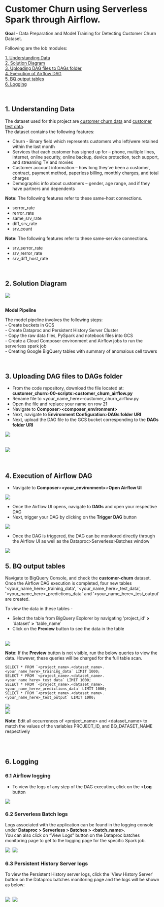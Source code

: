 # Customer Churn using Serverless Spark through Airflow.

**Goal** - Data Preparation and Model Training for Detecting Customer Churn Dataset.

Following are the lob modules:

[1. Understanding Data](instructions/06c_customer_churn_airflow_execution.md#1-understanding-data)<br>
[2. Solution Diagram](instructions/06c_customer_churn_airflow_execution.md#2-solution-diagram)<br>
[3. Uploading DAG files to DAGs folder](instructions/06c_customer_churn_airflow_execution.md#3-uploading-dag-files-to-dags-folder)<br>
[4. Execution of Airflow DAG](instructions/06c_customer_churn_airflow_execution.md#4-execution-of-airflow-dag)<br>
[5. BQ output tables](instructions/06c_customer_churn_airflow_execution.md#5-bq-output-tables)<br>
[6. Logging](instructions/06c_customer_churn_airflow_execution.md#6-logging)<br>

<br>

## 1. Understanding Data

The dataset used for this project are [customer churn data](01-datasets/customer_churn_train_data.csv) and [customer test data](01-datasets/customer_churn_test_data.csv). <br>
 The dataset contains the following features:

- Churn - Binary field which represents customers who left/were retained within the last month
- Services that each customer has signed up for – phone, multiple lines, internet, online security, online backup, device protection, tech support, and streaming TV and movies
- Customer account information – how long they’ve been a customer, contract, payment method, paperless billing, monthly charges, and total charges
- Demographic info about customers – gender, age range, and if they have partners and dependents

**Note:** The following features refer to these same-host connections.



- serror_rate
- rerror_rate
- same_srv_rate
- diff_srv_rate
- srv_count



**Note:** The following features refer to these same-service connections.
- srv_serror_rate
- srv_rerror_rate
- srv_diff_host_rate
<br>

## 2. Solution Diagram

<kbd>
<img src=images/Flow_of_Resources.jpeg />
</kbd>

<br>
<br>

**Model Pipeline**

The model pipeline involves the following steps: <br>
	- Create buckets in GCS <br>
	- Create Dataproc and Persistent History Server Cluster <br>
	- Copy the raw data files, PySpark and notebook files into GCS <br>
	- Create a Cloud Composer environment and Airflow jobs to run the serverless spark job <br>
	- Creating Google BigQuery tables with summary of anomalous cell towers <br>

<br>

## 3. Uploading DAG files to DAGs folder

* From the code repository, download the file located at: **customer_churn**>**00-scripts**>**customer_churn_airflow.py**
* Rename file to <your_name_here>-customer_churn_airflow.py
* Open the file and replace your name on row 21
* Navigate to **Composer**>**<composer_environment>**
* Next, navigate to **Environment Configuration**>**DAGs folder URI**
* Next, upload the DAG file to the GCS bucket corresponding to the **DAGs folder URI**

<kbd>
<img src=/images/composer_2.png />
</kbd>

<br>
<br>
<br>

<kbd>
<img src=/images/composer_3.png />
</kbd>

<br>
<br>
<br>


## 4. Execution of Airflow DAG

* Navigate to **Composer**>**<your_environment>**>**Open Airflow UI**

<kbd>
<img src=/images/composer_5.png />
</kbd>

<br>

* Once the Airflow UI opens, navigate to **DAGs** and open your respective DAG
* Next, trigger your DAG by clicking on the **Trigger DAG** button

<kbd>
<img src=/images/composer_6.png />
</kbd>

<br>

* Once the DAG is triggered, the DAG can be monitored directly through the Airflow UI as well as the Dataproc>Serverless>Batches window

<kbd>
<img src=/images/composer_7.PNG />
</kbd>

<br>

## 5. BQ output tables

Navigate to BigQuery Console, and check the **customer-churn** dataset. <br>
Once the Airflow DAG execution is completed, four new tables '<your_name_here>_training_data', '<your_name_here>_test_data', '<your_name_here>_predictions_data' and '<your_name_here>_test_output' are created.


To view the data in these tables -

* Select the table from BigQuery Explorer by navigating 'project_id' **>** 'dataset' **>** 'table_name'
* Click on the **Preview** button to see the data in the table

<br>

<kbd>
<img src=images/bq_preview.png />
</kbd>

<br>

**Note:** If the **Preview** button is not visible, run the below queries to view the data. However, these queries will be charged for the full table scan.


```
SELECT * FROM `<project_name>.<dataset_name>.<your_name_here>_training_data` LIMIT 1000;
SELECT * FROM `<project_name>.<dataset_name>.<your_name_here>_test_data` LIMIT 1000;
SELECT * FROM `<project_name>.<dataset_name>.<your_name_here>_predictions_data` LIMIT 1000;
SELECT * FROM `<project_name>.<dataset_name>.<your_name_here>_test_output` LIMIT 1000;

```


<kbd>
<img src=images/image5.png />
</kbd>

<br>

<kbd>
<img src=/images/_test_data.png />
</kbd>


**Note:** Edit all occurrences of <project_name> and <dataset_name> to match the values of the variables PROJECT_ID, and BQ_DATASET_NAME respectively

<br>

<br>

## 6. Logging

### 6.1 Airflow logging

* To view the logs of any step of the DAG execution, click on the **<DAG step>**>**Log** button <br>

<kbd>
<img src=/images/composer_8.png />
</kbd>

<br>

### 6.2 Serverless Batch logs

Logs associated with the application can be found in the logging console under
**Dataproc > Serverless > Batches > <batch_name>**.
<br> You can also click on “View Logs” button on the Dataproc batches monitoring page to get to the logging page for the specific Spark job.

<kbd>
<img src=/images/image10.png />
</kbd>

<kbd>
<img src=/images/image11.png />
</kbd>

<br>

### 6.3 Persistent History Server logs

To view the Persistent History server logs, click the 'View History Server' button on the Dataproc batches monitoring page and the logs will be shown as below:

<br>

<kbd>
<img src=/images/image12.png />
</kbd>

<kbd>
<img src=/images/image13.png />
</kbd>

<br>
